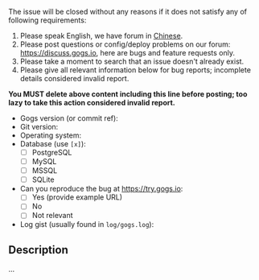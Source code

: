 The issue will be closed without any reasons if it does not satisfy any of following requirements:

1. Please speak English, we have forum in [Chinese](https://discuss.gogs.io/c/getting-help/getting-help-chinese).
2. Please post questions or config/deploy problems on our forum: https://discuss.gogs.io, here are bugs and feature requests only.
3. Please take a moment to search that an issue doesn't already exist.
4. Please give all relevant information below for bug reports; incomplete details considered invalid report.

**You MUST delete above content including this line before posting; too lazy to take this action considered invalid report.**

- Gogs version (or commit ref): 
- Git version: 
- Operating system: 
- Database (use `[x]`):
  - [ ] PostgreSQL
  - [ ] MySQL
  - [ ] MSSQL
  - [ ] SQLite
- Can you reproduce the bug at https://try.gogs.io:
  - [ ] Yes (provide example URL)
  - [ ] No
  - [ ] Not relevant
- Log gist (usually found in `log/gogs.log`):

## Description

...
